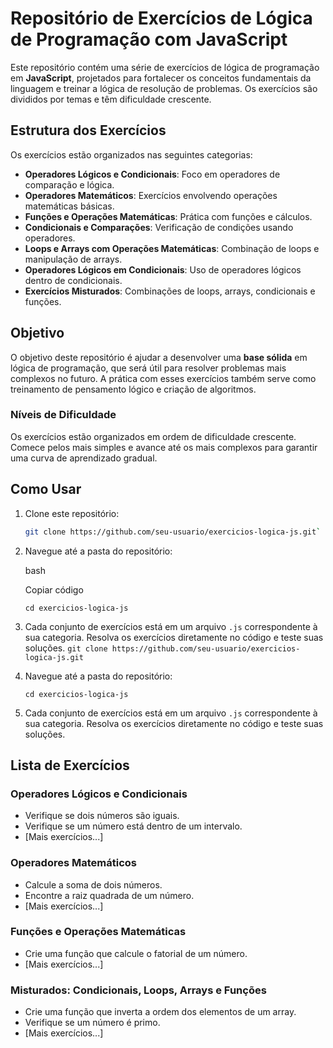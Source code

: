 
# Repositório de Exercícios de Lógica de Programação com JavaScript

Este repositório contém uma série de exercícios de lógica de programação em **JavaScript**, projetados para fortalecer os conceitos fundamentais da linguagem e treinar a lógica de resolução de problemas. Os exercícios são divididos por temas e têm dificuldade crescente.

## Estrutura dos Exercícios

Os exercícios estão organizados nas seguintes categorias:

- **Operadores Lógicos e Condicionais**: Foco em operadores de comparação e lógica.
- **Operadores Matemáticos**: Exercícios envolvendo operações matemáticas básicas.
- **Funções e Operações Matemáticas**: Prática com funções e cálculos.
- **Condicionais e Comparações**: Verificação de condições usando operadores.
- **Loops e Arrays com Operações Matemáticas**: Combinação de loops e manipulação de arrays.
- **Operadores Lógicos em Condicionais**: Uso de operadores lógicos dentro de condicionais.
- **Exercícios Misturados**: Combinações de loops, arrays, condicionais e funções.

## Objetivo

O objetivo deste repositório é ajudar a desenvolver uma **base sólida** em lógica de programação, que será útil para resolver problemas mais complexos no futuro. A prática com esses exercícios também serve como treinamento de pensamento lógico e criação de algoritmos.

### Níveis de Dificuldade

Os exercícios estão organizados em ordem de dificuldade crescente. Comece pelos mais simples e avance até os mais complexos para garantir uma curva de aprendizado gradual.

## Como Usar

1. Clone este repositório:
   ```bash
   git clone https://github.com/seu-usuario/exercicios-logica-js.git` 

2.  Navegue até a pasta do repositório:
    
    bash
    
    Copiar código
    
    `cd exercicios-logica-js` 
    
3.  Cada conjunto de exercícios está em um arquivo `.js` correspondente à sua categoria. Resolva os exercícios diretamente no código e teste suas soluções.
 `git clone https://github.com/seu-usuario/exercicios-logica-js.git` 

2.  Navegue até a pasta do repositório:
    
    
    `cd exercicios-logica-js` 
    
3.  Cada conjunto de exercícios está em um arquivo `.js` correspondente à sua categoria. Resolva os exercícios diretamente no código e teste suas soluções.

## Lista de Exercícios

### Operadores Lógicos e Condicionais

-   Verifique se dois números são iguais.
-   Verifique se um número está dentro de um intervalo.
-   [Mais exercícios...]

### Operadores Matemáticos

-   Calcule a soma de dois números.
-   Encontre a raiz quadrada de um número.
-   [Mais exercícios...]

### Funções e Operações Matemáticas

-   Crie uma função que calcule o fatorial de um número.
-   [Mais exercícios...]

### Misturados: Condicionais, Loops, Arrays e Funções

-   Crie uma função que inverta a ordem dos elementos de um array.
-   Verifique se um número é primo.
-   [Mais exercícios...]
